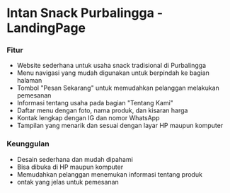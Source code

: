 # Intan Snack Purbalingga - LandingPage

### Fitur
- Website sederhana untuk usaha snack tradisional di Purbalingga
- Menu navigasi yang mudah digunakan untuk berpindah ke bagian halaman
- Tombol "Pesan Sekarang" untuk memudahkan pelanggan melakukan pemesanan
- Informasi tentang usaha pada bagian "Tentang Kami"
- Daftar menu dengan foto, nama produk, dan kisaran harga
- Kontak lengkap dengan IG dan nomor WhatsApp
- Tampilan yang menarik dan sesuai dengan layar HP maupun komputer

### Keunggulan
- Desain sederhana dan mudah dipahami
- Bisa dibuka di HP maupun komputer
- Memudahkan pelanggan menemukan informasi tentang produk
- ontak yang jelas untuk pemesanan
